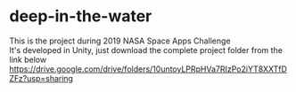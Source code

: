 # deep-in-the-water
This is the project during 2019 NASA Space Apps Challenge <br />
It's developed in Unity, just download the complete project folder from the link below <br />
https://drive.google.com/drive/folders/10untoyLPRpHVa7RIzPo2iYT8XXTfDZFz?usp=sharing
